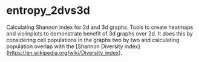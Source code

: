 # entropy_2dvs3d
 Calculating Shannon index for 2d and 3d graphs. Tools to create heatmaps and violinplots to demonstrate benefit of 3d graphs over 2d. 
 It does this by considering cell populations in the graphs two by two and calculating population overlap with the [Shannon Diversity index] (https://en.wikipedia.org/wiki/Diversity_index). 

